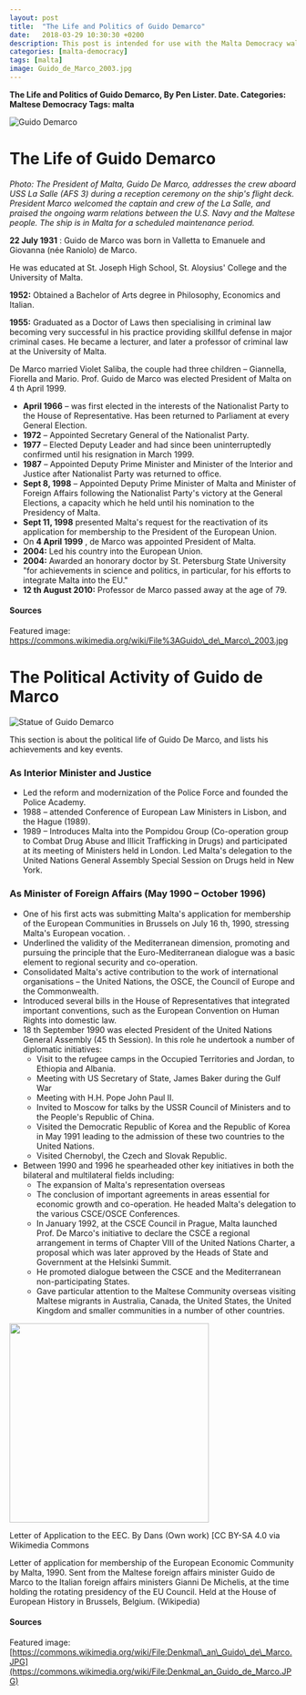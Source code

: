 ```yaml
---
layout: post
title:  "The Life and Politics of Guido Demarco"
date:   2018-03-29 10:30:30 +0200
description: This post is intended for use with the Malta Democracy walking tour and smart learning activities and was originally only available via the Aurasma AR trigger.
categories: [malta-democracy]
tags: [malta]
image: Guido_de_Marco_2003.jpg
---
```


**The Life and Politics of Guido Demarco, By Pen Lister. Date. Categories: Maltese Democracy Tags: malta**

![Guido Demarco]({{site.baseurl}}/assets/images/Guido_de_Marco_2003.jpg)

# The Life of Guido Demarco

_Photo: The President of Malta, Guido De Marco, addresses the crew aboard USS La Salle (AFS 3) during a reception ceremony on the ship's flight deck. President Marco welcomed the captain and crew of the La Salle, and praised the ongoing warm relations between the U.S. Navy and the Maltese people. The ship is in Malta for a scheduled maintenance period._

**22 July 1931** : Guido de Marco was born in Valletta to Emanuele and Giovanna (née Raniolo) de Marco.

He was educated at St. Joseph High School, St. Aloysius' College and the University of Malta.

**1952:** Obtained a Bachelor of Arts degree in Philosophy, Economics and Italian.

**1955:** Graduated as a Doctor of Laws then specialising in criminal law becoming very successful in his practice providing skillful defense in major criminal cases. He became a lecturer, and later a professor of criminal law at the University of Malta.

De Marco married Violet Saliba, the couple had three children – Giannella, Fiorella and Mario. Prof. Guido de Marco was elected President of Malta on 4 th April 1999.

- **April 1966** – was first elected in the interests of the Nationalist Party to the House of Representative. Has been returned to Parliament at every General Election.
- **1972** – Appointed Secretary General of the Nationalist Party.
- **1977** – Elected Deputy Leader and had since been uninterruptedly confirmed until his resignation in March 1999.
- **1987** – Appointed Deputy Prime Minister and Minister of the Interior and Justice after Nationalist Party was returned to office.
- **Sept 8, 1998** – Appointed Deputy Prime Minister of Malta and Minister of Foreign Affairs following the Nationalist Party's victory at the General Elections, a capacity which he held until his nomination to the Presidency of Malta.
- **Sept 11, 1998** presented Malta's request for the reactivation of its application for membership to the President of the European Union.
- On **4 April 1999** , de Marco was appointed President of Malta.
- **2004:** Led his country into the European Union.
- **2004:** Awarded an honorary doctor by St. Petersburg State University "for achievements in science and politics, in particular, for his efforts to integrate Malta into the EU."
- **12 th August 2010:** Professor de Marco passed away at the age of 79.

#### Sources

Featured image:[ https://commons.wikimedia.org/wiki/File%3AGuido\_de\_Marco\_2003.jpg
]( https://commons.wikimedia.org/wiki/File%3AGuido_de_Marco_2003.jpg )


# The Political Activity of Guido de Marco

![Statue of Guido Demarco]({{site.baseurl}}/assets/images/Denkmal_an_Guido_de_Marco_ed1.jpg)


This section is about the political life of Guido De Marco, and lists his achievements and key events.

### As Interior Minister and Justice

- Led the reform and modernization of the Police Force and founded the Police Academy.
- 1988 – attended Conference of European Law Ministers in Lisbon, and the Hague (1989).
- 1989 – Introduces Malta into the Pompidou Group (Co-operation group to Combat Drug Abuse and Illicit Trafficking in Drugs) and participated at its meeting of Ministers held in London. Led Malta's delegation to the United Nations General Assembly Special Session on Drugs held in New York.

### As Minister of Foreign Affairs (May 1990 – October 1996)

- One of his first acts was submitting Malta's application for membership of the European Communities in Brussels on July 16 th, 1990, stressing Malta's European vocation. .
- Underlined the validity of the Mediterranean dimension, promoting and pursuing the principle that the Euro-Mediterranean dialogue was a basic element to regional security and co-operation.
- Consolidated Malta's active contribution to the work of international organisations – the United Nations, the OSCE, the Council of Europe and the Commonwealth.
- Introduced several bills in the House of Representatives that integrated important conventions, such as the European Convention on Human Rights into domestic law.
- 18 th September 1990 was elected President of the United Nations General Assembly (45 th Session). In this role he undertook a number of diplomatic initiatives:
  - Visit to the refugee camps in the Occupied Territories and Jordan, to Ethiopia and Albania.
  - Meeting with US Secretary of State, James Baker during the Gulf War
  - Meeting with H.H. Pope John Paul II.
  - Invited to Moscow for talks by the USSR Council of Ministers and to the People's Republic of China.
  - Visited the Democratic Republic of Korea and the Republic of Korea in May 1991 leading to the admission of these two countries to the United Nations.
  - Visited Chernobyl, the Czech and Slovak Republic.
- Between 1990 and 1996 he spearheaded other key initiatives in both the bilateral and multilateral fields including:
  - The expansion of Malta's representation overseas
  - The conclusion of important agreements in areas essential for economic growth and co-operation. He headed Malta's delegation to the various CSCE/OSCE Conferences.
  - In January 1992, at the CSCE Council in Prague, Malta launched Prof. De Marco's initiative to declare the CSCE a regional arrangement in terms of Chapter VIII of the United Nations Charter, a proposal which was later approved by the Heads of State and Government at the Helsinki Summit.
  - He promoted dialogue between the CSCE and the Mediterranean non-participating States.
  - Gave particular attention to the Maltese Community overseas visiting Maltese migrants in Australia, Canada, the United States, the United Kingdom and smaller communities in a number of other countries.


<img src="{{site.baseurl}}/assets/images/Malta_application_EU_membership_1990.jpg" width="350" height="auto">

Letter of Application to the EEC. By Dans (Own work) [CC BY-SA 4.0 via Wikimedia Commons

Letter of application for membership of the European Economic Community by Malta, 1990. Sent from the Maltese foreign affairs minister Guido de Marco to the Italian foreign affairs ministers Gianni De Michelis, at the time holding the rotating presidency of the EU Council. Held at the House of European History in Brussels, Belgium. (Wikipedia)


#### Sources

 Featured image: [https://commons.wikimedia.org/wiki/File:Denkmal\_an\_Guido\_de\_Marco.JPG](https://commons.wikimedia.org/wiki/File:Denkmal_an_Guido_de_Marco.JPG)
